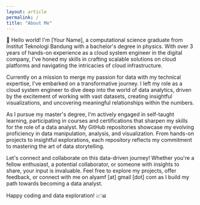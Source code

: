 ```yaml
---
layout: article
permalink: /
title: "About Me"
---
```


👋 Hello world! I'm [Your Name], a computational science graduate from Institut Teknologi Bandung with a bachelor's degree in physics. With over 3 years of hands-on experience as a cloud system engineer in the digital company, I've honed my skills in crafting scalable solutions on cloud platforms and navigating the intricacies of cloud infrastructure.

Currently on a mission to merge my passion for data with my technical expertise, I've embarked on a transformative journey. I left my role as a cloud system engineer to dive deep into the world of data analytics, driven by the excitement of working with vast datasets, creating insightful visualizations, and uncovering meaningful relationships within the numbers.

As I pursue my master's degree, I'm actively engaged in self-taught learning, participating in courses and certifications that sharpen my skills for the role of a data analyst. My GitHub repositories showcase my evolving proficiency in data manipulation, analysis, and visualization. From hands-on projects to insightful explorations, each repository reflects my commitment to mastering the art of data storytelling.

Let's connect and collaborate on this data-driven journey! Whether you're a fellow enthusiast, a potential collaborator, or someone with insights to share, your input is invaluable. Feel free to explore my projects, offer feedback, or connect with me on alyamf [at] gmail [dot] com as I build my path towards becoming a data analyst.

Happy coding and data exploration! 📈📊